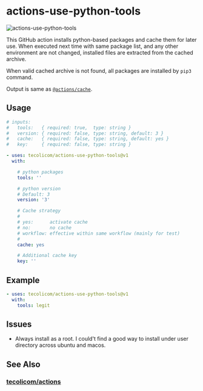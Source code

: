 # actions-use-python-tools

![actions-use-python-tools](https://github.com/tecolicom/actions-use-python-tools/actions/workflows/test.yml/badge.svg)

This GitHub action installs python-based packages and cache them for
later use.  When executed next time with same package list, and any
other environment are not changed, installed files are extracted from
the cached archive.

When valid cached archive is not found, all packages are installed by
`pip3` command.

Output is same as [`@actions/cache`](https://github.com/actions/cache).

## Usage

```yaml
# inputs:
#   tools:   { required: true,  type: string }
#   version: { required: false, type: string, default: 3 }
#   cache:   { required: false, type: string, default: yes }
#   key:     { required: false, type: string }

- uses: tecolicom/actions-use-python-tools@v1
  with:

    # python packages
    tools: ''

    # python version
    # Default: 3
    version: '3'

    # Cache strategy
    #
    # yes:      activate cache
    # no:       no cache
    # workflow: effective within same workflow (mainly for test)
    #
    cache: yes

    # Additional cache key
    key: ''
```

## Example

```yaml
- uses: tecolicom/actions-use-python-tools@v1
  with:
    tools: legit
```

## Issues

- Always install as a root.  I could't find a good way to install
  under user directory across ubuntu and macos.

## See Also

### [tecolicom/actions](https://github.com/tecolicom/actions)
